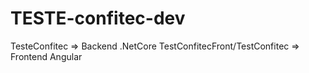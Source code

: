 # TESTE-confitec-dev

TesteConfitec => Backend .NetCore
TestConfitecFront/TestConfitec => Frontend Angular

